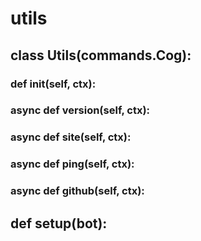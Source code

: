 # utils 
## class Utils(commands.Cog):

### def __init__(self, ctx):

### async def version(self, ctx):

### async def site(self, ctx):

### async def ping(self, ctx):

### async def github(self, ctx):

## def setup(bot):

